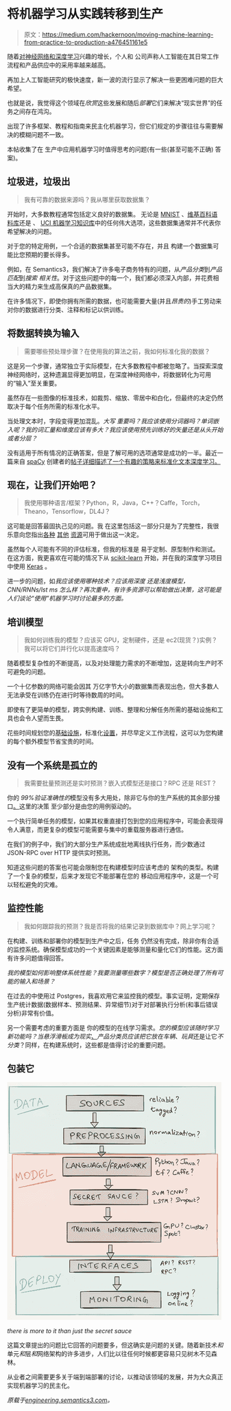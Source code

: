 # 将机器学习从实践转移到生产

> 原文：<https://medium.com/hackernoon/moving-machine-learning-from-practice-to-production-a476451161e5>

随着[对神经网络和深度](https://hackernoon.com/tagged/growing)[学习](https://hackernoon.com/tagged/learning)兴趣的增长，个人和
公司声称人工智能在其日常工作流程和产品供应中的采用率越来越高。

再加上人工智能研究的极快速度，新一波的流行显示了解决一些更困难问题的巨大希望。

也就是说，我觉得这个领域在*欣赏*这些发展和随后*部署*它们来解决“现实世界”的任务之间存在鸿沟。

出现了许多框架、教程和指南来民主化机器学习，但它们规定的步骤往往与需要解决的模糊问题不一致。

本帖收集了在
生产中应用机器学习时值得思考的问题(有一些(甚至可能不正确)
答案)。

## 垃圾进，垃圾出

> 我有可靠的数据来源吗？我从哪里获取数据集？

开始时，大多数教程通常包括定义良好的数据集。
无论是 [MNIST](http://yann.lecun.com/exdb/mnist/) 、[维基百科语料库](http://corpus.byu.edu/wikipedia.asp)还是
、 [UCI 机器学习知识库](https://archive.ics.uci.edu/ml/)中的任何伟大选项，这些数据集通常并不代表你希望解决的问题。

对于您的特定用例，一个合适的数据集甚至可能不存在，并且
构建一个数据集可能比您预期的要长得多。

例如，在 Semantics3，我们解决了许多电子商务特有的问题，从*产品分类*到*产品匹配*到*搜索
相关性*。对于这些问题中的每一个，我们都必须深入内部，并花费相当大的精力来生成高保真的产品数据集。

在许多情况下，即使你拥有所需的数据，也可能需要大量(并且*昂贵的*)手工劳动来对你的数据进行分类、注释和标记以供训练。

## 将数据转换为输入

> 需要哪些预处理步骤？在使用我的算法之前，我如何标准化我的数据？

这是另一个步骤，通常独立于实际模型，在大多数教程中都被忽略了。当探索深度神经网络时，这种遗漏显得更加明显，在深度神经网络中，将数据转化为可用的“输入”至关重要。

虽然存在一些图像的标准技术，如裁剪、缩放、零居中和白化，但最终的决定仍然取决于每个任务所需的标准化水平。

当处理文本时，字段变得更加混乱。*大写
重要吗？我应该使用分词器吗？单词嵌入呢？我的词汇量和维度应该有多大？我应该使用预先训练好的矢量还是从头开始或者分层？*

没有适用于所有情况的正确答案，但是了解可用的选项通常是成功的一半。最近一篇来自 [spaCy](https://spacy.io/) 创建者的[帖子详细描述了一个有趣的策略来标准化文本深度学习。](https://explosion.ai/blog/deep-learning-formula-nlp)

## 现在，让我们开始吧？

> 我使用哪种语言/框架？Python，R，Java，C++？Caffe，Torch，Theano，Tensorflow，DL4J？

这可能是回答最固执己见的问题。我
在这里包括这一部分只是为了完整性，我很乐意向您指出[各种](https://github.com/zer0n/deepframeworks) [其他](https://deeplearning4j.org/compare-dl4j-torch7-pylearn) [资源](https://www.oreilly.com/ideas/six-reasons-why-i-recommend-scikit-learn)可用于做出这一决定。

虽然每个人可能有不同的评估标准，但我的标准是
易于定制、原型制作和测试。在这方面，我更喜欢在可能的情况下从 [scikit-learn](http://scikit-learn.org/) 开始，并在我的深度学习项目中使用 [Keras](https://keras.io/) 。

进一步的问题，如*我应该使用哪种技术？应该用深度
还是浅度模型，CNN/RNNs/lst ms 怎么样？再次重申，有许多资源可以帮助做出决策，这可能是人们谈论“使用”机器学习时讨论最多的方面。*

## 培训模型

> 我如何训练我的模型？应该买 GPU，定制硬件，还是 ec2(现货？)实例？我可以将它们并行化以提高速度吗？

随着模型复杂性的不断提高，以及对处理能力需求的不断增加，这是转向生产时不可避免的问题。

一个十亿参数的网络可能会因其
万亿字节大小的数据集而表现出色，但大多数人无法承受在训练仍在进行时等待数周的时间。

即使有了更简单的模型，跨实例构建、训练、整理和分解任务所需的基础设施和工具也会令人望而生畏。

花些时间规划您的[基础设施](https://openai.com/blog/infrastructure-for-deep-learning/)，标准化[设置](https://engineering.semantics3.com/2016/09/24/gpu-enabled-instance-deep-learning/)，并尽早定义工作流程，这可以为您构建的每个额外模型节省宝贵的时间。

## 没有一个系统是孤立的

> 我需要批量预测还是实时预测？嵌入式模型还是接口？RPC 还是 REST？

你的 *99%验证准确性的*模型没有多大用处，除非它与你的生产系统的其余部分接口[。](https://xkcd.com/1312/)这里的决策
至少部分是由您的用例驱动的。

一个执行简单任务的模型，如果其权重直接打包到您的应用程序中，可能会表现得令人满意，而更复杂的模型可能需要与集中的重载服务器进行通信。

在我们的例子中，我们的大部分生产系统成批地离线执行任务，而少数通过 JSON-RPC over HTTP 提供实时预测。

知道这些问题的答案也可能会限制您在构建模型时应该考虑的
架构的类型。构建了一个复杂的模型，后来才发现它不能部署在您的
移动应用程序中，这是一个可以轻松避免的灾难。

## 监控性能

> 我如何跟踪我的预测？我是否将我的结果记录到数据库中？网上学习呢？

在构建、训练和部署你的模型到生产中之后，任务
仍然没有完成，除非你有合适的监控系统。确保模型成功的一个关键因素是能够测量和量化它们的性能。这方面有许多问题值得回答。

*我的模型如何影响整体系统性能？我要测量哪些数字？模型是否正确处理了所有可能的输入和场景？*

在过去的中使用过 Postgres，我喜欢用它来监控我的模型。事实证明，定期保存生产统计数据(数据样本、预测结果、异常细节)对于对部署执行分析(和事后错误分析)非常有价值。

另一个需要考虑的重要方面是
你的模型的在线学习需求。*您的模型应该随时学习新功能吗？*当悬浮滑板成为现实[、](http://www.slate.com/articles/technology/future_tense/2012/11/where_s_my_hoverboard_sorry_you_re_probably_never_getting_one.html)产品分类员应该把它放在*车辆*、*玩具*还是让它*不分类*？同样，在构建系统时，这些都是值得讨论的重要问题。

## 包装它

![](img/4fa15ea13fe40e95abd2a5ddb96fe523.png)

*there is more to it than just the secret sauce*

这篇文章提出的问题比它回答的问题要多，但这确实是问题的关键。随着新技术*和*单元*和*层*和*网络架构的许多进步，人们比以往任何时候都更容易只见树木不见森林。

从业者之间需要更多关于端到端部署的讨论，以推动该领域的发展，并为大众真正实现机器学习的民主化。

*原载于*[*engineering.semantics3.com*](https://engineering.semantics3.com/moving-machine-learning-from-practice-to-production-9c462eeef9fa)*。*